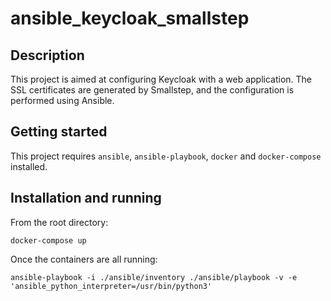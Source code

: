# ansible_keycloak_smallstep

## Description
This project is aimed at configuring Keycloak with a web application. The SSL certificates are generated by Smallstep, and the configuration is performed using Ansible.

## Getting started
This project requires `ansible`, `ansible-playbook`, `docker` and `docker-compose` installed.

## Installation and running
From the root directory:

`docker-compose up`

Once the containers are all running:

`ansible-playbook -i ./ansible/inventory ./ansible/playbook -v -e 'ansible_python_interpreter=/usr/bin/python3'`
